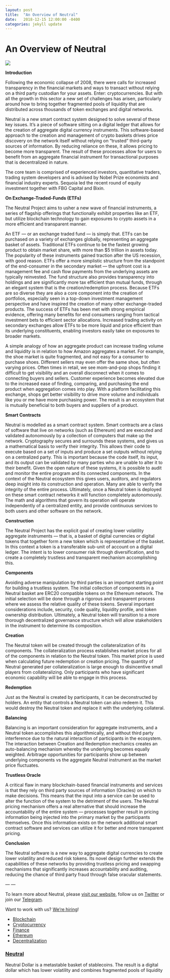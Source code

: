 ```yaml
---
layout: post
title:  "An Overview of Neutral"
date:   2018-12-15 12:00:00 -0400
categories: jekyll update
---
```


# An Overview of Neutral

![](https://cdn-images-1.medium.com/max/1600/1*hGwZtVI1L6MMbRTXsz5l8g.png)

**Introduction**

Following the economic collapse of 2008, there were calls for increased
transparency in the financial markets and ways to transact without relying on a
third party custodian for your assets. Enter: cryptocurrencies. But with all the
growth in this sector a new set of challenges has arisen, particularly around
how to bring together fragmented pools of liquidity that are distributed across
thousands of token exchanges and digital networks.

Neutral is a new smart contract system designed to solve several of these key
issues. It’s a piece of software sitting on a digital ledger that allows for the
creation of aggregate digital currency instruments. This software-based approach
to the creation and management of crypto baskets drives price discovery on the
network itself without relying on “trusted” third-party sources of information.
By reducing reliance on these, it allows pricing to become more transparent. The
result of these processes allow for users to benefit from an aggregate financial
instrument for transactional purposes that is decentralized in nature.

The core team is comprised of experienced investors, quantitative traders,
trading system developers and is advised by Nobel Prize economists and financial
industry experts. Sequoia led the recent round of equity investment together
with FBG Capital and Bixin.

**On Exchange-Traded-Funds (ETFs)**

The Neutral Project aims to usher a new wave of financial instruments, a series
of flagship offerings that functionally exhibit properties like an ETF, but
utilize blockchain technology to gain exposures to crypto assets in a more
efficient and transparent manner.

An ETF — or an exchange traded fund — is simply that. ETFs can be purchased on a
variety of exchanges globally, representing an aggregate basket of assets.
Traditional ETFs continue to be the fastest growing product to obtain market
share, with more than $5 trillion in assets today. The popularity of these
instruments gained traction after the US recession, with good reason. ETFs offer
a more simplistic structure from the standpoint of the end-consumer in the
secondary market — the upfront cost is a management fee and cash flow payments
from the underlying assets are typically reinvested. The fund structure also
provides transparency into holdings and are significantly more tax efficient
than mutual funds, through an elegant system that is the creation/redemption
process. Because ETFs are so diverse they are also a core component into the
creation of portfolios, especially seen in a top-down investment management
perspective and have inspired the creation of many other exchange-traded
products. The success of ETFs has been met with strong empirical evidence,
offering many benefits for end consumers ranging from tactical investment bets
to efficient sector allocations. Increased trading activity on secondary
exchanges allow ETFs to be more liquid and price efficient than its underlying
constituents, enabling investors easily take on exposures to broader markets.

A simple analogy of how an aggregate product can increase trading volume and
liquidity is in relation to how Amazon aggregates a market. For example, the
shoe market is quite fragmented, and not easy for a consumer to purchase shoes.
Different sellers may even offer the same shoe, but often varying prices. Often
times in retail, we see mom-and-pop shops finding it difficult to get visibility
and an overall disconnect when it comes to connecting buyers and sellers.
Customer experience becomes elevated due to the increased ease of finding,
comparing, and purchasing the end product when aggregation comes into play. With
a platform facilitating this exchange, shops get better visibility to drive more
volume and individuals like you or me have more purchasing power. The result is
an ecosystem that is mutually beneficial to both buyers and suppliers of a
product.

**Smart Contracts**

Neutral is modelled as a smart contract system. Smart contracts are a class of
software that live on networks (such as Ethereum) and are executed and validated
autonomously by a collection of computers that make up the network. Cryptography
secures and surrounds these systems, and gives us a mathematical basis to verify
their integrity. This allows their code to execute based on a set of inputs and
produce a set outputs without relying on a centralized party. This is important
because the code itself, its input, and its output can be validated by many
parties who are unable to alter it to their benefit. Given the open nature of
these systems, it is possible to audit and monitor the entire program and its
connected components. In the context of the Neutral ecosystem this gives users,
auditors, and regulators deep insight into its construction and operation. Many
are able to verify the integrity of the entire process. Ultimately, once a
Neutral token is deployed on these smart contract networks it will function
completely autonomously. The math and algorithms that govern its operation will
operate independently of a centralized entity, and provide continuous services
to both users and other software on the network.

**Construction**

The Neutral Project has the explicit goal of creating lower volatility aggregate
instruments — that is, a basket of digital currencies or digital tokens that
together form a new token which is representative of the basket. In this context
a token is a transferable sub-unit of account on a digital ledger. The intent is
to lower consumer risk through diversification, and to create a completely
trustless and transparent mechanism accomplishing this.

**Components**

Avoiding adverse manipulation by third parties is an important starting point
for building a trustless system. The initial collection of components in a
Neutral basket are ERC20 compatible tokens on the Ethereum network. The initial
selection will be done through a rigorous and transparent process where we
assess the relative quality of these tokens. Several important considerations
include, security, code quality, liquidity profile, and token ownership
distribution. Ultimately, a Neutral token will transition to a more thorough
decentralized governance structure which will allow stakeholders in the
instrument to determine its composition.

**Creation**

The Neutral token will be created through the collateralization of its
components. The collateralization process establishes market prices for all of
the components in relation to the Neutral token. This market price is used when
calculating future redemption or creation pricing. The quantity of Neutral
generated per collateralization is large enough to disincentive small players
from collateralizing. Only participants who have significant economic capability
will be able to engage in this process.

**Redemption**

Just as the Neutral is created by participants, it can be deconstructed by
holders. An entity that controls a Neutral token can also redeem it. This would
destroy the Neutral token and replace it with the underlying collateral.

**Balancing**

Balancing is an important consideration for aggregate instruments, and a Neutral
token accomplishes this algorithmically, and without third party interference
due to the natural interaction of participants in the ecosystem. The interaction
between Creation and Redemption mechanics creates an auto-balancing mechanism
whereby the underlying becomes equally weighted. Arbitrage opportunities for
participants show up between underlying components vs the aggregate Neutral
instrument as the market price fluctuates.

**Trustless Oracle**

A critical flaw in many blockchain-based financial instruments and services is
that they rely on third party sources of information (Oracles) on which to make
decisions. This means that the input into a service can be used to alter the
function of the system to the detriment of the users. The Neutral pricing
mechanism offers a real alternative that should increase the accountability of
the entire system — processes together result in pricing information being
injected into the primary market by the participants themselves. Once this
information exists on the network additional smart contract software and
services can utilize it for better and more transparent pricing.

**Conclusion**

The Neutral software is a new way to aggregate digital currencies to create
lower volatility and reduced risk tokens. Its novel design further extends the
capabilities of these networks by providing trustless pricing and swapping
mechanisms that significantly increases accountability and auditing, reducing
the chance of third party fraud through false oracular statements.

— —

To learn more about Neutral, please [visit our
website](http://www.neutralproject.com/), follow us on
[Twitter](https://twitter.com/neutral_project) or join our
[Telegram](https://t.me/neutralproject).

Want to work with us? [We’re hiring](https://angel.co/neutral-1)!

* [Blockchain](https://medium.com/tag/blockchain?source=post)
* [Cryptocurrency](https://medium.com/tag/cryptocurrency?source=post)
* [Finance](https://medium.com/tag/finance?source=post)
* [Ethereum](https://medium.com/tag/ethereum?source=post)
* [Decentralization](https://medium.com/tag/decentralization?source=post)

### [Neutral](https://medium.com/@neutralproject)

Neutral Dollar is a metastable basket of stablecoins. The result is a digital
dollar which has lower volatility and combines fragmented pools of liquidity

